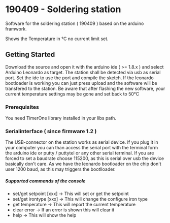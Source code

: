 #  190409 - Soldering station
Software for the soldering station ( 190409 ) based on the arduino framwork.

Shows the Temperature in °C no current limit set.

## Getting Started

Download the source and open it with the arduino ide ( >= 1.8.x ) and select Arduino Leonardo as target.
The station shall be detected via usb as serial port. Set the ide to use the port and compile the sketch.
If the leonardo bootloader is working you can just press upload and the software will be transfered to the station.
Be aware that after flashing the new software, your current temperature settings may be gone and set back to 50°C


### Prerequisites

You need TimerOne library installed in your libs path.


### Serialinterface ( since firmware 1.2 )

The USB-connector on the station works as serial device. If you plug it in your computer you can than access
the serial port with the terminal form the arduino ide or putty / puttytel or any other serial terminal. If 
you are forced to set a baudrate choose 115200, as this is serial over usb the device basically don't care. 
As we have the leonardo bootloader on the chip don't user 1200 baud, as this may triggers the bootlloader. 

##### Supported commands of the console

* set/get setpoint [xxx] -> This will set or get the setpoint
* set/get irontype [xxx] -> This will change the configure iron type
* get temperature        -> This will report the current temperature
* clear error            -> If an error is shown this will clear it
* help                   -> This will show the help
 
